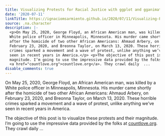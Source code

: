 ```yaml
---
title: Visualizing Protests for Racial Justice with ggplot and gganimate
date: '2020-07-11'
linkTitle: https://ignaciomsarmiento.github.io/2020/07/11/Visualizing-Protests-for-Racial-Justice.html
source: .na.character
description: |-
  <p>On May 25, 2020, George Floyd, an African American man, was killed by a
  White police officer in Minneapolis, Minnesota. His murder came shortly
  after the homicide of two other African Americans: Ahmaud Arbery, on
  February 23, 2020, and Breonna Taylor, on March 13, 2020. These horrible
  crimes sparked a movement and a wave of protest, unlike anything we’ve
  seen in recent years in America.</p> <p>The objective of this post is to visualize these protests and their
  magnitude. I’m going to use the impressive data provided by the folks at
  <a href="countlove.org">countlove.org</a>. They crawl daily  ...
disable_comments: true
---
```

<p>On May 25, 2020, George Floyd, an African American man, was killed by a
White police officer in Minneapolis, Minnesota. His murder came shortly
after the homicide of two other African Americans: Ahmaud Arbery, on
February 23, 2020, and Breonna Taylor, on March 13, 2020. These horrible
crimes sparked a movement and a wave of protest, unlike anything we’ve
seen in recent years in America.</p> <p>The objective of this post is to visualize these protests and their
magnitude. I’m going to use the impressive data provided by the folks at
<a href="countlove.org">countlove.org</a>. They crawl daily  ...